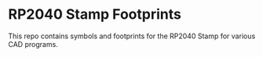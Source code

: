 # RP2040 Stamp Footprints

This repo contains symbols and footprints for the RP2040 Stamp for various CAD programs.
